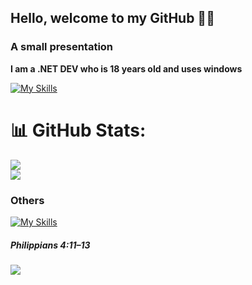 <h2>Hello, welcome to my GitHub 🐱‍👤</h2>

### A small presentation <br/>
<b>I am a .NET DEV who is 18 years old and uses windows</b> <br/>

[![My Skills](https://skillicons.dev/icons?i=cs,dotnet,mysql&theme=dark)](https://skillicons.dev)
# 📊 GitHub Stats:
![](https://github-readme-stats.vercel.app/api?username=ItLrb&theme=dark&hide_border=false&include_all_commits=false&count_private=false)<br/>
![](https://github-readme-stats.vercel.app/api/top-langs/?username=ItLrb&theme=dark&hide_border=false&include_all_commits=false&count_private=false&layout=compact)


### Others

[![My Skills](https://skillicons.dev/icons?i=js,html,css,react,git,elasticsearch&theme=dark)](https://skillicons.dev)
##### Philippians 4:11–13

<p align="center" style="display: flex">
  <a href="https://skillicons.dev">
    <img src="https://skillicons.dev/icons?i=windows" />
  </a>
</p>
